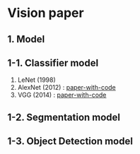 # Vision paper

## 1. Model
## 1-1. Classifier model

1. LeNet (1998)
2. AlexNet (2012) : [paper-with-code](https://paperswithcode.com/method/alexnet)
3. VGG (2014) : [paper-with-code](https://paperswithcode.com/method/vgg)



## 1-2. Segmentation model

## 1-3. Object Detection model


